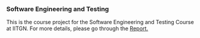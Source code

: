 ### Software Engineering and Testing

This is the course project for the Software Engineering and Testing Course at IITGN. For more details, please go through the <a href="https://github.com/AditiDey29/SET_Project/blob/main/20110007%20Software%20Engineering%20and%20Testing%20Project.pdf">Report</href>.
